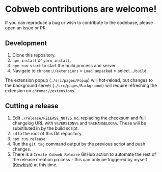 # Cobweb contributions are welcome!

If you can reproduce a bug or wish to contribute to the codebase, please open an issue or PR.

## Development

1. Clone this repository.
2. `npm install` or `yarn install`.
3. `npm run start` to start the build process and server.
4. Navigate to `chrome://extensions` > `Load unpacked` > select `./build`.

The extension popup (`./src/pages/Popup`) will hot-reload, but changes to the background server (`./src/pages/Background`) will require refreshing the extension on `chrome://extensions`.

## Cutting a release

1. Edit `./release/RELEASE_NOTES.md`, replacing the checksum and full changelog URL with `%%VERSION%%` and `%%CHANGELOG%%`. These will be substituted in by the build script.
2. `cd` to the root of this Git repository.
3. `npm run release`.
4. Run the `git tag` command output by the previous script and push changes.
5. There is a `Create Cobweb Release` GitHub action to automate the rest of the release creation process - this can only be triggered by myself ([Kewbish](https://kewbi.sh)) at this time.
